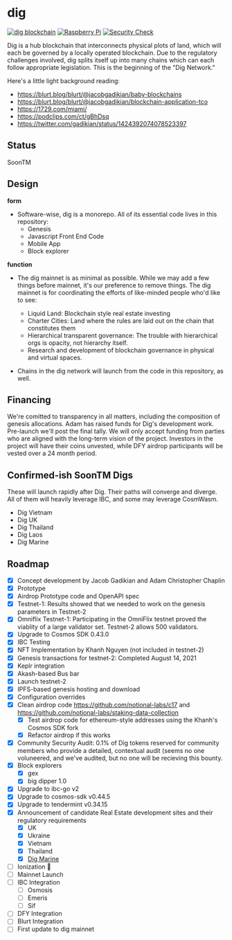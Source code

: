 # dig

[![dig blockchain](https://github.com/notional-labs/dig/actions/workflows/build.yml/badge.svg)](https://github.com/notional-labs/dig/actions/workflows/build.yml)
[![Raspberry Pi](https://github.com/notional-labs/dig/actions/workflows/pi.yml/badge.svg)](https://github.com/notional-labs/dig/actions/workflows/pi.yml)
[![Security Check](https://github.com/notional-labs/dig/actions/workflows/codeql-analysis.yml/badge.svg)](https://github.com/notional-labs/dig/actions/workflows/codeql-analysis.yml)

Dig is a hub blockchain that interconnects physical plots of land, which will each be governed by a locally operated blockchain.  Due to the regulatory challenges involved, dig splits itself up into many chains which can each follow appropriate legislation.  This is the beginning of the "Dig Network."


Here's a little light background reading:

* https://blurt.blog/blurt/@jacobgadikian/baby-blockchains
* https://blurt.blog/blurt/@jacobgadikian/blockchain-application-tco
* https://1729.com/miami/
* https://podclips.com/ct/gBhDsq
* https://twitter.com/gadikian/status/1424392074078523397


## Status
SoonTM


## Design
**form**
* Software-wise, dig is a monorepo.  All of its essential code lives in this repository:
  * Genesis
  * Javascript Front End Code
  * Mobile App
  * Block explorer

**function**
* The dig mainnet is as minimal as possible.  While we may add a few things before mainnet, it's our preference to remove things.  The dig mainnet is for coordinating the efforts of like-minded people who'd like to see:
  * Liquid Land: Blockchain style real estate investing
  * Charter Cities: Land where the rules are laid out on the chain that constitutes them
  * Hierarchical transparent governance: The trouble with hierarchical orgs is opacity, not hierarchy itself.
  * Research and development of blockchain governance in physical and virtual spaces.    


* Chains in the dig network will launch from the code in this repository, as well.   


## Financing
We're comitted to transparency in all matters, including the composition of genesis allocations.  Adam has raised funds for Dig's development work.  Pre-launch we'll post the final tally.  We will only accept funding from parties who are aligned with the long-term vision of the project. Investors in the project will have their coins unvested, while DFY airdrop participants will be vested over a 24 month period. 


## Confirmed-ish SoonTM Digs
These will launch rapidly after Dig.  Their paths will converge and diverge.  All of them will heavily leverage IBC, and some may leverage CosmWasm.


* Dig Vietnam
* Dig UK
* Dig Thailand
* Dig Laos
* Dig Marine



## Roadmap

- [x] Concept development by Jacob Gadikian and Adam Christopher Chaplin
- [x] Prototype
- [x] Airdrop Prototype code and OpenAPI spec
- [x] Testnet-1:  Results showed that we needed to work on the genesis parameters in Testnet-2
- [x] Omniflix Testnet-1: Participating in the OmniFlix testnet proved the viablity of a large validator set.  Testnet-2 allows 500 validators.
- [x] Upgrade to Cosmos SDK 0.43.0
- [x] IBC Testing
- [x] NFT Implementation by Khanh Nguyen (not included in testnet-2)
- [x] Genesis transactions for testnet-2: Completed August 14, 2021
- [x] Keplr integration
- [x] Akash-based Bus bar
- [x] Launch testnet-2
- [x] IPFS-based genesis hosting and download
- [x] Configuration overrides
- [x] Clean airdrop code https://github.com/notional-labs/c17 and https://github.com/notional-labs/staking-data-collection
  - [x] Test airdrop code for ethereum-style addresses using the Khanh's Cosmos SDK fork
  - [x] Refactor airdrop if this works
- [x] Community Security Audit: 0.1% of Dig tokens reserved for community members who provide a detailed, contextual audit (seems no one voluneered, and we've audited, but no one will be recieving this bounty. 
- [x] Block explorers
  - [x] gex
  - [x] big dipper 1.0
- [x] Upgrade to ibc-go v2
- [x] Upgrade to cosmos-sdk v0.44.5
- [x] Upgrade to tendermint v0.34.15
- [x] Announcement of candidate Real Estate development sites and their regulatory requirements
  - [x] UK
  - [x] Ukraine
  - [x] Vietnam
  - [x] Thailand
  - [x] [Dig Marine](https://github.com/notional-labs/ccs)
- [ ] Ionization  🧿 
- [ ] Mainnet Launch
- [ ] IBC Integration
  - [ ] Osmosis 
  - [ ] Emeris 
  - [ ] Sif 
- [ ] DFY Integration
- [ ] Blurt Integration
- [ ] First update to dig mainnet
